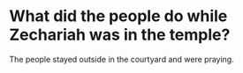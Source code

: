 # What did the people do while Zechariah was in the temple?

The people stayed outside in the courtyard and were praying.
